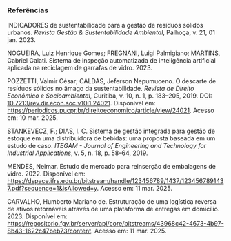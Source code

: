 ### Referências

INDICADORES de sustentabilidade para a gestão de resíduos sólidos urbanos. *Revista Gestão & Sustentabilidade Ambiental*, Palhoça, v. 21, 01 jan. 2023.

NOGUEIRA, Luiz Henrique Gomes; FREGNANI, Luigi Palmigiano; MARTINS, Gabriel Galati. Sistema de inspeção automatizada de inteligência artificial aplicada na reciclagem de garrafas de vidro. 2023.

POZZETTI, Valmir César; CALDAS, Jeferson Nepumuceno. O descarte de resíduos sólidos no âmago da sustentabilidade. *Revista de Direito Econômico e Socioambiental*, Curitiba, v. 10, n. 1, p. 183–205, 2019. DOI: [10.7213/rev.dir.econ.soc.v10i1.24021](https://doi.org/10.7213/rev.dir.econ.soc.v10i1.24021). Disponível em: https://periodicos.pucpr.br/direitoeconomico/article/view/24021. Acesso em: 10 mar. 2025.

STANKEVECZ, F.; DIAS, I. C. Sistema de gestão integrada para gestão de estoque em uma distribuidora de bebidas: uma proposta baseada em um estudo de caso. *ITEGAM - Journal of Engineering and Technology for Industrial Applications*, v. 5, n. 18, p. 58–64, 2019.

MENDES, Neimar. Estudo de mercado para reinserção de embalagens de vidro. 2022. Disponível em: https://dspace.ifrs.edu.br/bitstream/handle/123456789/1437/1234567891437.pdf?sequence=1&isAllowed=y. Acesso em: 11 mar. 2025.

CARVALHO, Humberto Mariano de. Estruturação de uma logística reversa de ativos retornáveis através de uma plataforma de entregas em domicílio. 2023. Disponível em: https://repositorio.fgv.br/server/api/core/bitstreams/43968c42-4673-4b97-8b43-1622c47beb73/content. Acesso em: 11 mar. 2025.
